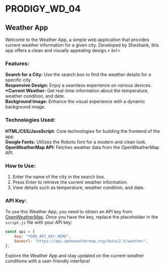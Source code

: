 # PRODIGY_WD_04

<h2>Weather App</h2>

Welcome to the Weather App, a simple web application that provides current weather information for a given city. Developed by Sheshank, this app offers a clean and visually appealing design.< br/>

 <h3>Features:</h3>

<b>Search for a City:</b> Use the search box to find the weather details for a specific city. <br />
<b>Responsive Design:</b> Enjoy a seamless experience on various devices.<br />
<b>*Current Weather:</b> Get real-time information about the temperature, weather condition, and date.<br />
<b>Background Image:</b> Enhance the visual experience with a dynamic background image.</b><br />

<h3>Technologies Used:</h3>

<b>HTML/CSS/JavaScript:</b> Core technologies for building the frontend of the app.<br />
<b>Google Fonts:</b> Utilizes the Roboto font for a modern and clean look.<br />
<b>OpenWeatherMap API:</b> Fetches weather data from the OpenWeatherMap API.<br />

<h3>How to Use:</h3>

1. Enter the name of the city in the search box.<br />
2. Press Enter to retrieve the current weather information.<br />
3. View details such as temperature, weather condition, and date.<br />

<h3>API Key:</h3>

To use this Weather App, you need to obtain an API key from [OpenWeatherMap](https://openweathermap.org/). Once you have the key, replace the placeholder in the `script.js` file with your API key:<br />

```javascript
const api = {
    key: "YOUR_API_KEY_HERE",
    baseurl: "https://api.openweathermap.org/data/2.5/weather",
};
```
Explore the Weather App and stay updated on the current weather conditions with a user-friendly interface!
